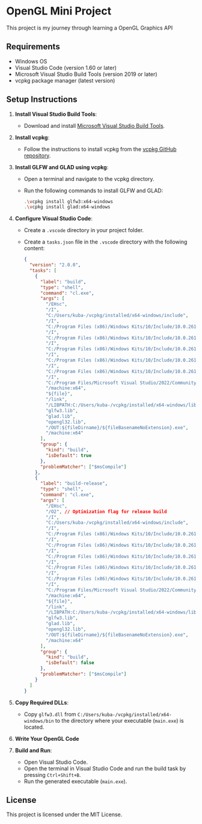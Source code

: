 # OpenGL Mini Project

This project is my journey through learning a OpenGL Graphics API

## Requirements

- Windows OS
- Visual Studio Code (version 1.60 or later)
- Microsoft Visual Studio Build Tools (version 2019 or later)
- vcpkg package manager (latest version)

## Setup Instructions

1. **Install Visual Studio Build Tools**:
   - Download and install [Microsoft Visual Studio Build Tools](https://visualstudio.microsoft.com/visual-cpp-build-tools/).

2. **Install vcpkg**:
   - Follow the instructions to install vcpkg from the [vcpkg GitHub repository](https://github.com/microsoft/vcpkg).

3. **Install GLFW and GLAD using vcpkg**:
   - Open a terminal and navigate to the vcpkg directory.
   - Run the following commands to install GLFW and GLAD:

     ```sh
     .\vcpkg install glfw3:x64-windows
     .\vcpkg install glad:x64-windows
     ```

4. **Configure Visual Studio Code**:
   - Create a `.vscode` directory in your project folder.
   - Create a `tasks.json` file in the `.vscode` directory with the following content:

     ```json
     {
       "version": "2.0.0",
       "tasks": [
         {
           "label": "build",
           "type": "shell",
           "command": "cl.exe",
           "args": [
             "/EHsc",
             "/I",
             "C:/Users/kuba-/vcpkg/installed/x64-windows/include",
             "/I",
             "C:/Program Files (x86)/Windows Kits/10/Include/10.0.26100.0/ucrt",
             "/I",
             "C:/Program Files (x86)/Windows Kits/10/Include/10.0.26100.0/shared",
             "/I",
             "C:/Program Files (x86)/Windows Kits/10/Include/10.0.26100.0/um",
             "/I",
             "C:/Program Files (x86)/Windows Kits/10/Include/10.0.26100.0/winrt",
             "/I",
             "C:/Program Files (x86)/Windows Kits/10/Include/10.0.26100.0/cppwinrt",
             "/I",
             "C:/Program Files/Microsoft Visual Studio/2022/Community/VC/Tools/MSVC/14.41.34120/include",
             "/machine:x64",
             "${file}",
             "/link",
             "/LIBPATH:C:/Users/kuba-/vcpkg/installed/x64-windows/lib",
             "glfw3.lib",
             "glad.lib",
             "opengl32.lib",
             "/OUT:${fileDirname}/${fileBasenameNoExtension}.exe",
             "/machine:x64"
           ],
           "group": {
             "kind": "build",
             "isDefault": true
           },
           "problemMatcher": ["$msCompile"]
         },
         {
           "label": "build-release",
           "type": "shell",
           "command": "cl.exe",
           "args": [
             "/EHsc",
             "/O2", // Optimization flag for release build
             "/I",
             "C:/Users/kuba-/vcpkg/installed/x64-windows/include",
             "/I",
             "C:/Program Files (x86)/Windows Kits/10/Include/10.0.26100.0/ucrt",
             "/I",
             "C:/Program Files (x86)/Windows Kits/10/Include/10.0.26100.0/shared",
             "/I",
             "C:/Program Files (x86)/Windows Kits/10/Include/10.0.26100.0/um",
             "/I",
             "C:/Program Files (x86)/Windows Kits/10/Include/10.0.26100.0/winrt",
             "/I",
             "C:/Program Files (x86)/Windows Kits/10/Include/10.0.26100.0/cppwinrt",
             "/I",
             "C:/Program Files/Microsoft Visual Studio/2022/Community/VC/Tools/MSVC/14.41.34120/include",
             "/machine:x64",
             "${file}",
             "/link",
             "/LIBPATH:C:/Users/kuba-/vcpkg/installed/x64-windows/lib",
             "glfw3.lib",
             "glad.lib",
             "opengl32.lib",
             "/OUT:${fileDirname}/${fileBasenameNoExtension}.exe",
             "/machine:x64"
           ],
           "group": {
             "kind": "build",
             "isDefault": false
           },
           "problemMatcher": ["$msCompile"]
         }
       ]
     }
     ```

5. **Copy Required DLLs**:
   - Copy `glfw3.dll` from `C:/Users/kuba-/vcpkg/installed/x64-windows/bin` to the directory where your executable (`main.exe`) is located.

6. **Write Your OpenGL Code**

7. **Build and Run**:
   - Open Visual Studio Code.
   - Open the terminal in Visual Studio Code and run the build task by pressing `Ctrl+Shift+B`.
   - Run the generated executable (`main.exe`).

## License

This project is licensed under the MIT License.